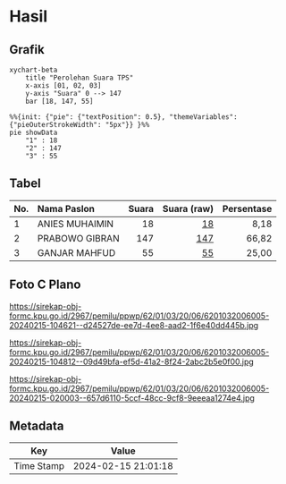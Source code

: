 # Hasil

## Grafik

```mermaid
xychart-beta
    title "Perolehan Suara TPS"
    x-axis [01, 02, 03]
    y-axis "Suara" 0 --> 147
    bar [18, 147, 55]
```

```mermaid
%%{init: {"pie": {"textPosition": 0.5}, "themeVariables": {"pieOuterStrokeWidth": "5px"}} }%%
pie showData
    "1" : 18
    "2" : 147
    "3" : 55
```

## Tabel

| No. | Nama Paslon    | Suara | Suara (raw) | Persentase |
|:--- |:-------------- | -----:| -----------:| ----------:|
| 1   | ANIES MUHAIMIN | 18    | [18][p-1]   | 8,18       |
| 2   | PRABOWO GIBRAN | 147   | [147][p-2]  | 66,82      |
| 3   | GANJAR MAHFUD  | 55    | [55][p-3]   | 25,00      |


[p-1]: https://github.com/gigit-pemilu/pemilu-2024-62-kalimantan-tengah/blob/main/pilpres/hitung-suara/sub/62-kalimantan-tengah/sub/01-kotawaringin-barat/sub/03-kotawaringin-lama/sub/2006-riam-durian/sub/005-tps/sub/paslon-1.txt
[p-2]: https://github.com/gigit-pemilu/pemilu-2024-62-kalimantan-tengah/blob/main/pilpres/hitung-suara/sub/62-kalimantan-tengah/sub/01-kotawaringin-barat/sub/03-kotawaringin-lama/sub/2006-riam-durian/sub/005-tps/sub/paslon-2.txt
[p-3]: https://github.com/gigit-pemilu/pemilu-2024-62-kalimantan-tengah/blob/main/pilpres/hitung-suara/sub/62-kalimantan-tengah/sub/01-kotawaringin-barat/sub/03-kotawaringin-lama/sub/2006-riam-durian/sub/005-tps/sub/paslon-3.txt

## Foto C Plano

https://sirekap-obj-formc.kpu.go.id/2967/pemilu/ppwp/62/01/03/20/06/6201032006005-20240215-104621--d24527de-ee7d-4ee8-aad2-1f6e40dd445b.jpg

https://sirekap-obj-formc.kpu.go.id/2967/pemilu/ppwp/62/01/03/20/06/6201032006005-20240215-104812--09d49bfa-ef5d-41a2-8f24-2abc2b5e0f00.jpg

https://sirekap-obj-formc.kpu.go.id/2967/pemilu/ppwp/62/01/03/20/06/6201032006005-20240215-020003--657d6110-5ccf-48cc-9cf8-9eeeaa1274e4.jpg


## Metadata

| Key        | Value               |
| ---------- | ------------------- |
| Time Stamp | 2024-02-15 21:01:18 |



